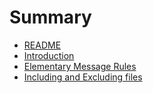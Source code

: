 # Summary

* [README](README.md)
* [Introduction](introduction.md)
* [Elementary Message Rules](elementary_message_rules.md)
* [Including and Excluding files](including_and_excluding_files.md)

